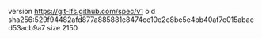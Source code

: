 version https://git-lfs.github.com/spec/v1
oid sha256:529f94482afd877a885881c8474ce10e2e8be5e4bb40af7e015abaed53acb9a7
size 2150
